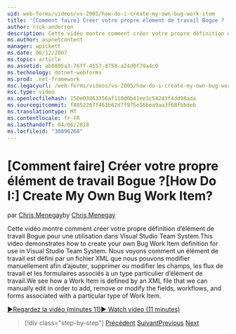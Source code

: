 ```yaml
---
uid: web-forms/videos/vs-2005/how-do-i-create-my-own-bug-work-item
title: '[Comment faire] Créer votre propre élément de travail Bogue ? | Microsoft Docs'
author: rick-anderson
description: Cette vidéo montre comment créer votre propre définition d’élément de travail Bogue pour une utilisation dans Visual Studio Team System. Nous voir comment un élément de travail est défini par un fichier XML...
ms.author: aspnetcontent
manager: wpickett
ms.date: 06/12/2007
ms.topic: article
ms.assetid: ab0805a3-76ff-4557-8750-a24d0f79a4c9
ms.technology: dotnet-webforms
ms.prod: .net-framework
msc.legacyurl: /web-forms/videos/vs-2005/how-do-i-create-my-own-bug-work-item
msc.type: video
ms.openlocfilehash: 150e03863356af110d0b41ee3c54243f4dd98ada
ms.sourcegitcommit: f8852267f463b62d7f975e56bea9aa3f68fbbdeb
ms.translationtype: MT
ms.contentlocale: fr-FR
ms.lasthandoff: 04/06/2018
ms.locfileid: "30896268"
---
```

<a name="how-do-i-create-my-own-bug-work-item"></a><span data-ttu-id="ec488-105">[Comment faire] Créer votre propre élément de travail Bogue ?</span><span class="sxs-lookup"><span data-stu-id="ec488-105">[How Do I:] Create My Own Bug Work Item?</span></span>
====================
<span data-ttu-id="ec488-106">par [Chris Menegay](https://twitter.com/CMenegay)</span><span class="sxs-lookup"><span data-stu-id="ec488-106">by [Chris Menegay](https://twitter.com/CMenegay)</span></span>

<span data-ttu-id="ec488-107">Cette vidéo montre comment créer votre propre définition d’élément de travail Bogue pour une utilisation dans Visual Studio Team System.</span><span class="sxs-lookup"><span data-stu-id="ec488-107">This video demonstrates how to create your own Bug Work Item definition for use in Visual Studio Team System.</span></span> <span data-ttu-id="ec488-108">Nous voyons comment un élément de travail est défini par un fichier XML que nous pouvons modifier manuellement afin d’ajouter, supprimer ou modifier les champs, les flux de travail et les formulaires associés à un type particulier d’élément de travail.</span><span class="sxs-lookup"><span data-stu-id="ec488-108">We see how a Work Item is defined by an XML file that we can manually edit in order to add, remove or modify the fields, workflows, and forms associated with a particular type of Work Item.</span></span>

[<span data-ttu-id="ec488-109">&#9654;Regardez la vidéo (minutes 11)</span><span class="sxs-lookup"><span data-stu-id="ec488-109">&#9654; Watch video (11 minutes)</span></span>](https://channel9.msdn.com/Blogs/ASP-NET-Site-Videos/how-do-i-create-my-own-bug-work-item)

> [!div class="step-by-step"]
> <span data-ttu-id="ec488-110">[Précédent](how-do-i-integrate-defect-tracking-with-testing.md)
> [Suivant](how-do-i-write-code-more-quickly-with-unit-tests.md)</span><span class="sxs-lookup"><span data-stu-id="ec488-110">[Previous](how-do-i-integrate-defect-tracking-with-testing.md)
[Next](how-do-i-write-code-more-quickly-with-unit-tests.md)</span></span>
